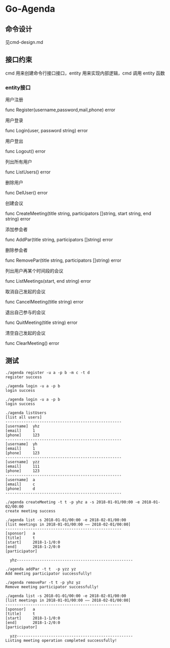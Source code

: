 # Go-Agenda

## 命令设计

见cmd-design.md

## 接口约束

cmd 用来创建命令行接口接口，entity 用来实现内部逻辑，cmd 调用 entity 函数

### entity接口

用户注册

func Register(username,password,mail,phone) error

用户登录

func Login(user, password string) error

用户登出

func Logout() error

列出所有用户

func ListUsers() error

删除用户

func DelUser() error

创建会议

func CreateMeeting(title string, participators []string, start string, end string) error

添加参会者

func AddPar(title string, participators []string) error 

删除参会者

func RemovePar(title string, participators []string) error 

列出用户再某个时间段的会议

func ListMeetings(start, end string) error

取消自己发起的会议

func CancelMeeting(title string) error 

退出自己参与的会议

func QuitMeeting(title string) error 

清空自己发起的会议

func ClearMeeting() error 

## 测试
```
./agenda register -u a -p b -m c -t d
register success
```

```
./agenda login -u a -p b
login success
```

```
./agenda login -u a -p b
login success
```
```
./agenda listUsers
[list all users]
---------------------------------------------------
[username]	yhz
[email]		1
[phone]		123
---------------------------------------------------
[username]	yh
[email]		1
[phone]		123
---------------------------------------------------
[username]	yzz
[email]		111
[phone]		123
---------------------------------------------------
[username]	a
[email]		c
[phone]		d
---------------------------------------------------
```

```
./agenda createMeeting -t t -p yhz a -s 2018-01-01/00:00 -e 2018-01-02/00:00
create meeting success
```

```
./agenda list -s 2018-01-01/00:00 -e 2018-02-01/00:00
[list meetings in 2018-01-01/00:00 —— 2018-02-01/00:00]
---------------------------------------------------
[sponsor]	a
[title]		t
[start]   	2018-1-1/0:0
[end]		2018-1-2/0:0
[participator]
	
  yhz---------------------------------------------------

```

```
./agenda addPar -t t  -p yzz yz
Add meeting participator successfully!
```

```
./agenda removePar -t t -p yhz yz
Remove meeting participator successfully!
```

```
./agenda list -s 2018-01-01/00:00 -e 2018-02-01/00:00
[list meetings in 2018-01-01/00:00 —— 2018-02-01/00:00]
---------------------------------------------------
[sponsor]	a
[title]		t
[start]   	2018-1-1/0:0
[end]		2018-1-2/0:0
[participator]
	
  yzz---------------------------------------------------
Listing meeting operation completed successfully!

```

